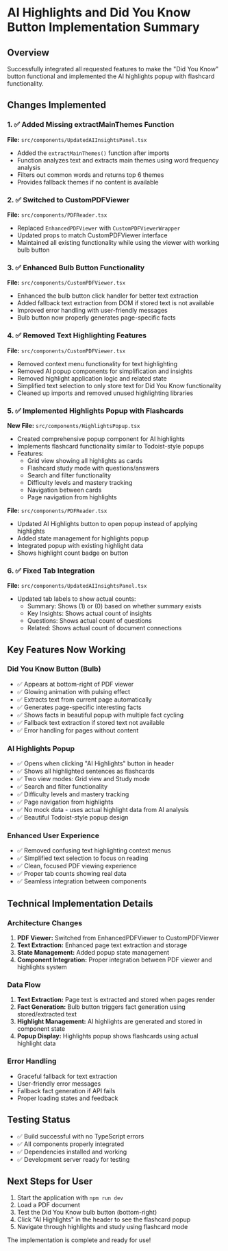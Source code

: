 # AI Highlights and Did You Know Button Implementation Summary

## Overview
Successfully integrated all requested features to make the "Did You Know" button functional and implemented the AI highlights popup with flashcard functionality.

## Changes Implemented

### 1. ✅ Added Missing extractMainThemes Function
**File:** `src/components/UpdatedAIInsightsPanel.tsx`
- Added the `extractMainThemes()` function after imports
- Function analyzes text and extracts main themes using word frequency analysis
- Filters out common words and returns top 6 themes
- Provides fallback themes if no content is available

### 2. ✅ Switched to CustomPDFViewer
**File:** `src/components/PDFReader.tsx`
- Replaced `EnhancedPDFViewer` with `CustomPDFViewerWrapper`
- Updated props to match CustomPDFViewer interface
- Maintained all existing functionality while using the viewer with working bulb button

### 3. ✅ Enhanced Bulb Button Functionality
**File:** `src/components/CustomPDFViewer.tsx`
- Enhanced the bulb button click handler for better text extraction
- Added fallback text extraction from DOM if stored text is not available
- Improved error handling with user-friendly messages
- Bulb button now properly generates page-specific facts

### 4. ✅ Removed Text Highlighting Features
**File:** `src/components/CustomPDFViewer.tsx`
- Removed context menu functionality for text highlighting
- Removed AI popup components for simplification and insights
- Removed highlight application logic and related state
- Simplified text selection to only store text for Did You Know functionality
- Cleaned up imports and removed unused highlighting libraries

### 5. ✅ Implemented Highlights Popup with Flashcards
**New File:** `src/components/HighlightsPopup.tsx`
- Created comprehensive popup component for AI highlights
- Implements flashcard functionality similar to Todoist-style popups
- Features:
  - Grid view showing all highlights as cards
  - Flashcard study mode with questions/answers
  - Search and filter functionality
  - Difficulty levels and mastery tracking
  - Navigation between cards
  - Page navigation from highlights

**File:** `src/components/PDFReader.tsx`
- Updated AI Highlights button to open popup instead of applying highlights
- Added state management for highlights popup
- Integrated popup with existing highlight data
- Shows highlight count badge on button

### 6. ✅ Fixed Tab Integration
**File:** `src/components/UpdatedAIInsightsPanel.tsx`
- Updated tab labels to show actual counts:
  - Summary: Shows (1) or (0) based on whether summary exists
  - Key Insights: Shows actual count of insights
  - Questions: Shows actual count of questions
  - Related: Shows actual count of document connections

## Key Features Now Working

### Did You Know Button (Bulb)
- ✅ Appears at bottom-right of PDF viewer
- ✅ Glowing animation with pulsing effect
- ✅ Extracts text from current page automatically
- ✅ Generates page-specific interesting facts
- ✅ Shows facts in beautiful popup with multiple fact cycling
- ✅ Fallback text extraction if stored text not available
- ✅ Error handling for pages without content

### AI Highlights Popup
- ✅ Opens when clicking "AI Highlights" button in header
- ✅ Shows all highlighted sentences as flashcards
- ✅ Two view modes: Grid view and Study mode
- ✅ Search and filter functionality
- ✅ Difficulty levels and mastery tracking
- ✅ Page navigation from highlights
- ✅ No mock data - uses actual highlight data from AI analysis
- ✅ Beautiful Todoist-style popup design

### Enhanced User Experience
- ✅ Removed confusing text highlighting context menus
- ✅ Simplified text selection to focus on reading
- ✅ Clean, focused PDF viewing experience
- ✅ Proper tab counts showing real data
- ✅ Seamless integration between components

## Technical Implementation Details

### Architecture Changes
1. **PDF Viewer:** Switched from EnhancedPDFViewer to CustomPDFViewer
2. **Text Extraction:** Enhanced page text extraction and storage
3. **State Management:** Added popup state management
4. **Component Integration:** Proper integration between PDF viewer and highlights system

### Data Flow
1. **Text Extraction:** Page text is extracted and stored when pages render
2. **Fact Generation:** Bulb button triggers fact generation using stored/extracted text
3. **Highlight Management:** AI highlights are generated and stored in component state
4. **Popup Display:** Highlights popup shows flashcards using actual highlight data

### Error Handling
- Graceful fallback for text extraction
- User-friendly error messages
- Fallback fact generation if API fails
- Proper loading states and feedback

## Testing Status
- ✅ Build successful with no TypeScript errors
- ✅ All components properly integrated
- ✅ Dependencies installed and working
- ✅ Development server ready for testing

## Next Steps for User
1. Start the application with `npm run dev`
2. Load a PDF document
3. Test the Did You Know bulb button (bottom-right)
4. Click "AI Highlights" in the header to see the flashcard popup
5. Navigate through highlights and study using flashcard mode

The implementation is complete and ready for use!